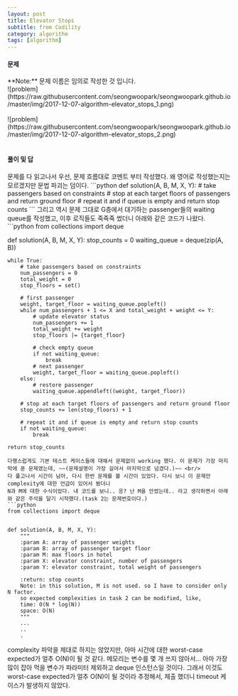 ```yaml
---
layout: post
title: Elevator Stops
subtitle: from Codility
category: algorithm
tags: [algorithm]
---
```

<h4>문제</h4>
**Note:** 문제 이름은 임의로 작성한 것 입니다.<br/>
![problem](https://raw.githubusercontent.com/seongwoopark/seongwoopark.github.io/master/img/2017-12-07-algorithm-elevator_stops_1.png)<br/><br/>
![problem](https://raw.githubusercontent.com/seongwoopark/seongwoopark.github.io/master/img/2017-12-07-algorithm-elevator_stops_2.png)<br/><br/>

<h4>풀이 및 답</h4>
문제를 다 읽고나서 우선, 문제 흐름대로 코멘트 부터 작성했다. 왜 영어로 작성했는지는 모르겠지만 문법 파괴는 덤이다.
```python
def solution(A, B, M, X, Y):
    # take passengers based on constraints
    # stop at each target floors of passengers and return ground floor
    # repeat it and if queue is empty and return stop counts
```
그리고 역시 문제 그대로 G층에서 대기하는 passenger들의 waiting queue를 작성했고, 이후 로직들도 죽죽죽 썼더니 아래와 같은 코드가 나왔다.
```python
from collections import deque


def solution(A, B, M, X, Y):
    stop_counts = 0
    waiting_queue = deque(zip(A, B))

    while True:
        # take passengers based on constraints
        num_passengers = 0
        total_weight = 0
        stop_floors = set()

        # first passenger
        weight, target_floor = waiting_queue.popleft()
        while num_passengers + 1 <= X and total_weight + weight <= Y:
            # update elevator status
            num_passengers += 1
            total_weight += weight
            stop_floors |= {target_floor}

            # check empty queue
            if not waiting_queue:
                break
            # next passenger
            weight, target_floor = waiting_queue.popleft()
        else:
            # restore passenger
            waiting_queue.appendleft((weight, target_floor))

        # stop at each target floors of passengers and return ground floor
        stop_counts += len(stop_floors) + 1

        # repeat it and if queue is empty and return stop counts
        if not waiting_queue:
            break

    return stop_counts
```
다행스럽게도 기본 테스트 케이스들에 대해서 문제없이 working 했다. 이 문제가 가장 마지막에 푼 문제였는데, ~~(문제설명이 가장 길어서 마지막으로 넘겼다.)~~ <br/>
다 풀고나서 시간이 남아, 다시 한번 문제를 볼 시간이 있었다. 다시 보니 이 문제만 complexity에 대한 언급이 있어서 봤더니
N과 M에 대한 수식이었다. 내 코드를 보니.. 응? 난 M을 안썼는데.. 라고 생각하면서 아래와 같은 주석을 달기 시작했다.(task 2는 문제번호이다.)
```python
from collections import deque


def solution(A, B, M, X, Y):
    """
    :param A: array of passenger weights
    :param B: array of passenger target floor
    :param M: max floors in hotel
    :param X: elevator constraint, number of passengers
    :param Y: elevator constraint, total weight of passengers

    :return: stop counts
    Note: in this solution, M is not used. so I have to consider only N factor.
    so expected complexities in task 2 can be modified, like,
    time: O(N * log(N))
    space: O(N)
    """
    ...
    ..
    .
```
complexity 파악을 제대로 하지는 않았지만, 아마 시간에 대한 worst-case expected가 얼추 O(N)이 될 것 같다.
메모리는 변수를 몇 개 쓰지 않아서...  아마 가장 많이 잡아 먹을 변수가 파라미터 제외하고 deque 인스턴스일 것이다.
그래서 이것도 worst-case expected가 얼추 O(N)이 될 것이라 추정해서, 제출 했더니 timeout 케이스가 발생하지 않았다.